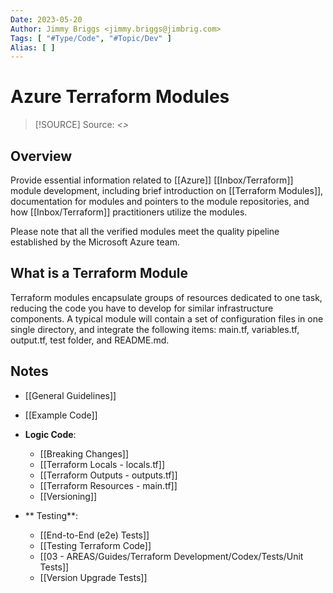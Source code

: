 ```yaml
---
Date: 2023-05-20
Author: Jimmy Briggs <jimmy.briggs@jimbrig.com>
Tags: [ "#Type/Code", "#Topic/Dev" ]
Alias: [ ]
---
```


# Azure Terraform Modules

> [!SOURCE] Source:
> *<>*

## Overview

Provide essential information related to [[Azure]] [[Inbox/Terraform]] module development, including brief introduction on [[Terraform Modules]], documentation for modules and pointers to the module repositories, and how [[Inbox/Terraform]] practitioners utilize the modules.

Please note that all the verified modules meet the quality pipeline established by the Microsoft Azure team.

## What is a Terraform Module

Terraform modules encapsulate groups of resources dedicated to one task, reducing the code you have to develop for similar infrastructure components. A typical module will contain a set of configuration files in one single directory, and integrate the following items: main.tf, variables.tf, output.tf, test folder, and README.md.

## Notes

- [[General Guidelines]]
- [[Example Code]]

- **Logic Code**:
	- [[Breaking Changes]]
	- [[Terraform Locals - locals.tf]]
	- [[Terraform Outputs - outputs.tf]]
	- [[Terraform Resources - main.tf]]
	- [[Versioning]]


- ** Testing**:
	- [[End-to-End (e2e) Tests]]
	- [[Testing Terraform Code]]
	- [[03 - AREAS/Guides/Terraform Development/Codex/Tests/Unit Tests]]
	- [[Version Upgrade Tests]]





